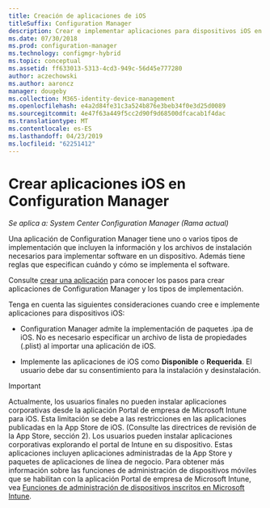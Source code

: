 ```yaml
---
title: Creación de aplicaciones de iOS
titleSuffix: Configuration Manager
description: Crear e implementar aplicaciones para dispositivos iOS en Configuration Manager.
ms.date: 07/30/2018
ms.prod: configuration-manager
ms.technology: configmgr-hybrid
ms.topic: conceptual
ms.assetid: ff633013-5313-4cd3-949c-56d45e777280
author: aczechowski
ms.author: aaroncz
manager: dougeby
ms.collection: M365-identity-device-management
ms.openlocfilehash: e4a2d84fe31c3a524b876e3beb34f0e3d25d0089
ms.sourcegitcommit: 4e47f63a449f5cc2d90f9d68500dfcacab1f4dac
ms.translationtype: MT
ms.contentlocale: es-ES
ms.lasthandoff: 04/23/2019
ms.locfileid: "62251412"
---
```

# <a name="create-ios-applications-in-configuration-manager"></a>Crear aplicaciones iOS en Configuration Manager

*Se aplica a: System Center Configuration Manager (Rama actual)*

Una aplicación de Configuration Manager tiene uno o varios tipos de implementación que incluyen la información y los archivos de instalación necesarios para implementar software en un dispositivo. Además tiene reglas que especifican cuándo y cómo se implementa el software.  

Consulte [crear una aplicación](/sccm/apps/deploy-use/create-applications#bkmk_create) para conocer los pasos para crear aplicaciones de Configuration Manager y los tipos de implementación. 

Tenga en cuenta las siguientes consideraciones cuando cree e implemente aplicaciones para dispositivos iOS:  

- Configuration Manager admite la implementación de paquetes .ipa de iOS. No es necesario especificar un archivo de lista de propiedades (.plist) al importar una aplicación de iOS. 

- Implemente las aplicaciones de iOS como **Disponible** o **Requerida**. El usuario debe dar su consentimiento para la instalación y desinstalación.

> [!IMPORTANT]  
>  Actualmente, los usuarios finales no pueden instalar aplicaciones corporativas desde la aplicación Portal de empresa de Microsoft Intune para iOS. Esta limitación se debe a las restricciones en las aplicaciones publicadas en la App Store de iOS. (Consulte las directrices de revisión de la App Store, sección 2). Los usuarios pueden instalar aplicaciones corporativas explorando el portal de Intune en su dispositivo. Estas aplicaciones incluyen aplicaciones administradas de la App Store y paquetes de aplicaciones de línea de negocio. Para obtener más información sobre las funciones de administración de dispositivos móviles que se habilitan con la aplicación Portal de empresa de Microsoft Intune, vea [Funciones de administración de dispositivos inscritos en Microsoft Intune](https://docs.microsoft.com/intune/device-enrollment).  

